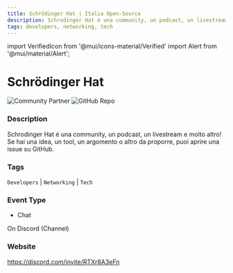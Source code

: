 ```yaml
---
title: Schrödinger Hat | Italia Open-Source
description: Schrodinger Hat é una community, un podcast, un livestream e molto altro! Se hai una idea, un tool, un argomento o altro da proporre, puoi aprire una issue su GitHub.
tags: developers, networking, tech
---
```

        

import VerifiedIcon from '@mui/icons-material/Verified'
import Alert from '@mui/material/Alert';

# Schrödinger Hat <VerifiedIcon color="primary"/>


![Community Partner](https://img.shields.io/static/v1?label=community&message=partner&color=blue) ![GitHub Repo](https://img.shields.io/static/v1?label=category&message=communities&color=green)

### Description

Schrodinger Hat é una community, un podcast, un livestream e molto altro! Se hai una idea, un tool, un argomento o altro da proporre, puoi aprire una issue su GitHub.

### Tags

`Developers` | `Networking` | `Tech`

### Event Type

- Chat

On Discord (Channel)

### Website

https://discord.com/invite/RTXr8A3eFn